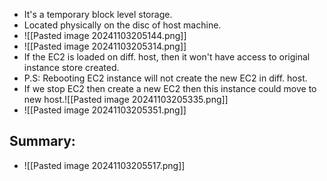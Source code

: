 * It's a temporary block level storage.
* Located physically on the disc of host machine.
* ![[Pasted image 20241103205144.png]]
* ![[Pasted image 20241103205314.png]]
* If the EC2 is loaded on diff. host, then it won't have access to original instance store created.
* P.S: Rebooting EC2 instance will not create the new EC2 in diff. host.
* If we stop EC2 then create a new EC2 then this instance could move to new host.![[Pasted image 20241103205335.png]]
* ![[Pasted image 20241103205351.png]]

## Summary:

* ![[Pasted image 20241103205517.png]]